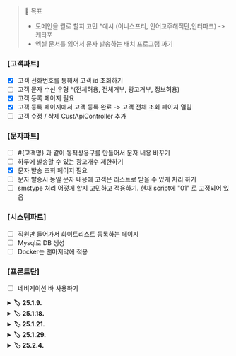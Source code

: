 > 🎯 목표 <br>
> - 도메인을 뭘로 할지 고민 *예시 (이니스프리, 인어교주해적단,인터파크) -> 케타포
> - 엑셀 문서를 읽어서 문자 발송하는 배치 프로그램 짜기 <br>

### [고객파트]
- [x] 고객 전화번호를 통해서 고객 id 조회하기 <br>
- [ ] 고객 문자 수신 유형 *(전체허용, 전체거부, 광고거부, 정보허용) <br>
- [x] 고객 등록 페이지 필요<br>
- [x] 고객 등록 페이지에서 고객 등록 완료 -> 고객 전체 조회 페이지 열림
- [ ] 고객 수정 / 삭제 CustApiController 추가

### [문자파트]
- [ ] #{고객명} 과 같이 동적상용구를 만들어서 문자 내용 바꾸기 <br>
- [ ] 하루에 발송할 수 있는 광고개수 제한하기 <br>
- [x] 문자 발송 조회 페이지 필요 <br>
- [ ] 문자 발송시 동일 문자 내용에 고객은 리스트로 받을 수 있게 처리 하기 <br> 
- [ ] smstype 처리 어떻게 할지 고민하고 적용하기. 현재 script에 "01" 로 고정되어 있음 <br>

### [시스템파트]
- [ ] 직원만 들어가서 화이트리스트 등록하는 페이지 <br>
- [ ] Mysql로 DB 생성 
- [ ] Docker는 맨마지막에 적용

### [프론트단]
- [ ] 네비게이션 바 사용하기

<details> 
	<summary><b>🏷️ 25.1.9.</b></summary>
	<div markdown = "1">
		<ul>
            <li> 마크다운보면서 복습 및 기술블로그 포스팅할만한 것들을 기록
            </li>
            <li> 빈 생명주기 콜백 이론 복습
            </li>
		</ul>
	</div>
</details>
<details> 
	<summary><b>🏷️ 25.1.18.</b></summary>
	<div markdown = "1">
		<ul>
            <li> JS+제이쿼리 찾아보면서 기본 페이지 세팅
            </li>
            <li> 전화번호 입력시 빈값인 경우 alert창 뜨게 세팅 
            </li>
            <li> 고객등록페이지 만들고 + ajax 연결
            </li>
		</ul>
	</div>
</details>
<details> 
	<summary><b>🏷️ 25.1.21.</b></summary>
	<div markdown = "1">
		<ul>
            <li> @RestController랑 @Controller 차이를 알 수 있었다
            </li>
            <li> 고객 저장하고 조회하는 기능까지 연결
            </li>
		</ul>
	</div>
</details>
<details> 
	<summary><b>🏷️ 25.1.29.</b></summary>
	<div markdown = "1">
		<ul>
            <li> Swagger 를 사용해 HTTP API 문서화하기
            </li>
            <li> 고객 전체 조회 페이지 생성
            </li>
            <li> 문자 발송 기능 프론트 연결 </li>
		</ul>
	</div>
</details>
<details> 
	<summary><b>🏷️ 25.2.4.</b></summary>
	<div markdown = "1">
		<ul>
            <li> Bean validation 적용
            </li>
            <li> @profile과 application.proterties에 작성하는 걸로 TimeSmsFilter 환경에 따라 의존성 주입 가능
            </li>            
            <li> 프론트단... 모달에서 고객 등록하면 모달 form 값 초기화
            </li>
		</ul>
	</div>
</details>

